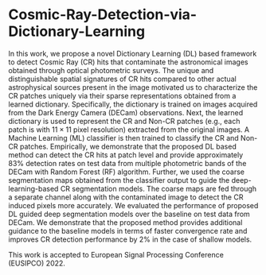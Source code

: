 # Cosmic-Ray-Detection-via-Dictionary-Learning
In this work, we propose a novel Dictionary Learning (DL) based framework to detect Cosmic Ray (CR) hits that contaminate the astronomical images obtained through optical photometric surveys. The unique and distinguishable spatial signatures of CR hits compared to other actual astrophysical sources present in the image motivated us to characterize the CR patches uniquely via their sparse representations obtained from a learned dictionary. Specifically, the dictionary is trained on images acquired from the Dark Energy Camera (DECam) observations. Next, the learned dictionary is used to represent the CR and Non-CR patches (e.g., each patch is with $11 \times 11$ pixel resolution) extracted from the original images. A Machine Learning (ML) classifier is then trained to classify the CR and Non-CR patches. Empirically, we demonstrate that the proposed DL based method can detect the CR hits at patch level and provide approximately $83\%$ detection rates on test data from multiple photometric bands of the DECam with Random Forest (RF) algorithm. Further, we used the coarse segmentation maps obtained from the classifier output to guide the deep-learning-based CR segmentation models. The coarse maps are fed through a separate channel along with the contaminated image to detect the CR induced pixels more accurately. We evaluated the performance of proposed DL guided deep segmentation models over the baseline on test data from DECam. We demonstrate that the proposed method provides additional guidance to the baseline models in terms of faster convergence rate and improves CR detection performance by $2\%$ in the case of shallow models.

This work is accepted to European Signal Processing Conference (EUSIPCO) 2022.
